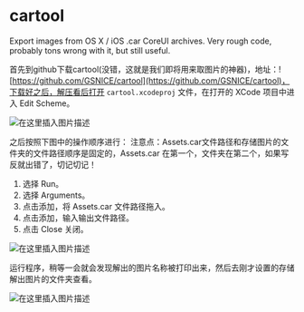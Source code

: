 cartool
=======

Export images from OS X / iOS .car CoreUI archives. Very rough code, probably tons wrong with it, but still useful.

首先到github下载cartool(没错，这就是我们即将用来取图片的神器)，地址：![https://github.com/GSNICE/cartool](https://github.com/GSNICE/cartool)，下载好之后，解压看后打开 `cartool.xcodeproj` 文件，在打开的 XCode 项目中进入 Edit Scheme。

![在这里插入图片描述](https://img-blog.csdnimg.cn/20200811142412304.png?x-oss-process=image/watermark,type_ZmFuZ3poZW5naGVpdGk,shadow_10,text_aHR0cHM6Ly9ibG9nLmNzZG4ubmV0L3UwMTI0Mzk0NDY=,size_16,color_FFFFFF,t_70#pic_center)

之后按照下图中的操作顺序进行：
注意点：Assets.car文件路径和存储图片的文件夹的文件路径顺序是固定的，Assets.car 在第一个，文件夹在第二个，如果写反就出错了，切记切记！
1. 选择 Run。
2. 选择 Arguments。
3. 点击添加，将 Assets.car 文件路径拖入。
4. 点击添加，输入输出文件路径。
5. 点击 Close 关闭。

![在这里插入图片描述](https://img-blog.csdnimg.cn/20200811142435624.png?x-oss-process=image/watermark,type_ZmFuZ3poZW5naGVpdGk,shadow_10,text_aHR0cHM6Ly9ibG9nLmNzZG4ubmV0L3UwMTI0Mzk0NDY=,size_16,color_FFFFFF,t_70#pic_center)

运行程序，稍等一会就会发现解出的图片名称被打印出来，然后去刚才设置的存储解出图片的文件夹查看。

![在这里插入图片描述](https://img-blog.csdnimg.cn/20200811142456920.png?x-oss-process=image/watermark,type_ZmFuZ3poZW5naGVpdGk,shadow_10,text_aHR0cHM6Ly9ibG9nLmNzZG4ubmV0L3UwMTI0Mzk0NDY=,size_16,color_FFFFFF,t_70#pic_center)
